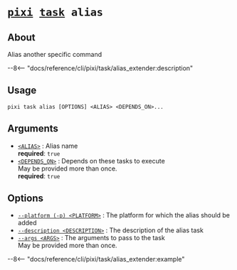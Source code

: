 <!--- This file is autogenerated. Do not edit manually! -->
# <code>[pixi](../../pixi.md) [task](../task.md) alias</code>

## About
Alias another specific command

--8<-- "docs/reference/cli/pixi/task/alias_extender:description"

## Usage
```
pixi task alias [OPTIONS] <ALIAS> <DEPENDS_ON>...
```

## Arguments
- <a id="arg-<ALIAS>" href="#arg-<ALIAS>">`<ALIAS>`</a>
:  Alias name
<br>**required**: `true`
- <a id="arg-<DEPENDS_ON>" href="#arg-<DEPENDS_ON>">`<DEPENDS_ON>`</a>
:  Depends on these tasks to execute
<br>May be provided more than once.
<br>**required**: `true`

## Options
- <a id="arg---platform" href="#arg---platform">`--platform (-p) <PLATFORM>`</a>
:  The platform for which the alias should be added
- <a id="arg---description" href="#arg---description">`--description <DESCRIPTION>`</a>
:  The description of the alias task
- <a id="arg---args" href="#arg---args">`--args <ARGS>`</a>
:  The arguments to pass to the task
<br>May be provided more than once.

--8<-- "docs/reference/cli/pixi/task/alias_extender:example"
